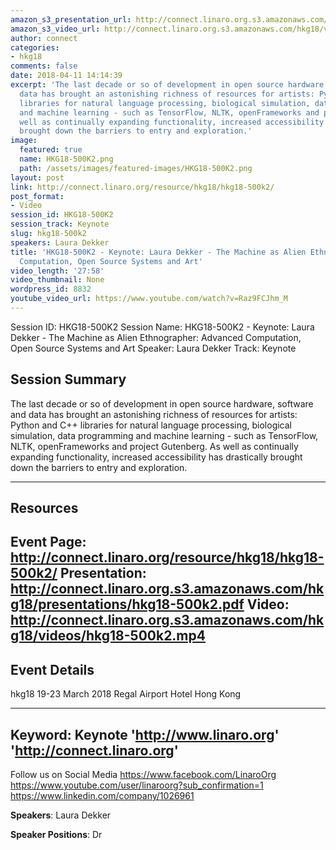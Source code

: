 ```yaml
---
amazon_s3_presentation_url: http://connect.linaro.org.s3.amazonaws.com/hkg18/presentations/hkg18-500k2.pdf
amazon_s3_video_url: http://connect.linaro.org.s3.amazonaws.com/hkg18/videos/hkg18-500k2.mp4
author: connect
categories:
- hkg18
comments: false
date: 2018-04-11 14:14:39
excerpt: 'The last decade or so of development in open source hardware, software and
  data has brought an astonishing richness of resources for artists: Python and C++
  libraries for natural language processing, biological simulation, data programming
  and machine learning - such as TensorFlow, NLTK, openFrameworks and project Gutenberg.  As
  well as continually expanding functionality, increased accessibility has drastically
  brought down the barriers to entry and exploration.'
image:
  featured: true
  name: HKG18-500K2.png
  path: /assets/images/featured-images/HKG18-500K2.png
layout: post
link: http://connect.linaro.org/resource/hkg18/hkg18-500k2/
post_format:
- Video
session_id: HKG18-500K2
session_track: Keynote
slug: hkg18-500k2
speakers: Laura Dekker
title: 'HKG18-500K2 - Keynote: Laura Dekker - The Machine as Alien Ethnographer:  Advanced
  Computation, Open Source Systems and Art'
video_length: '27:58'
video_thumbnail: None
wordpress_id: 8832
youtube_video_url: https://www.youtube.com/watch?v=Raz9FCJhm_M
---
```


Session ID: HKG18-500K2
Session Name: HKG18-500K2 - Keynote: Laura Dekker - The Machine as Alien Ethnographer:  Advanced Computation, Open Source Systems and Art
Speaker: Laura Dekker
Track: Keynote


## Session Summary
The last decade or so of development in open source hardware, software and data has brought an astonishing richness of resources for artists: Python and C++ libraries for natural language processing, biological simulation, data programming and machine learning - such as TensorFlow, NLTK, openFrameworks and project Gutenberg.  As well as continually expanding functionality, increased accessibility has drastically brought down the barriers to entry and exploration. 

---------------------------------------------------
## Resources
Event Page: http://connect.linaro.org/resource/hkg18/hkg18-500k2/
Presentation: http://connect.linaro.org.s3.amazonaws.com/hkg18/presentations/hkg18-500k2.pdf
Video: http://connect.linaro.org.s3.amazonaws.com/hkg18/videos/hkg18-500k2.mp4
 ---------------------------------------------------
## Event Details
hkg18
19-23 March 2018 
Regal Airport Hotel Hong Kong

---------------------------------------------------
Keyword: Keynote
'http://www.linaro.org'
'http://connect.linaro.org'
---------------------------------------------------
Follow us on Social Media
https://www.facebook.com/LinaroOrg
https://www.youtube.com/user/linaroorg?sub_confirmation=1
https://www.linkedin.com/company/1026961

**Speakers**: Laura Dekker

**Speaker Positions**: Dr